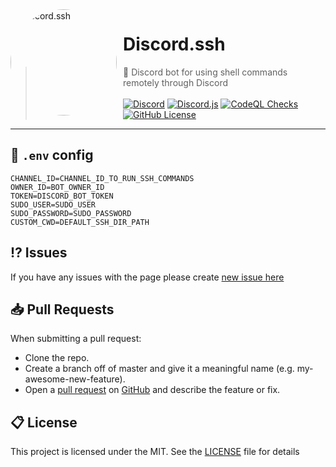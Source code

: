 <img width="170" height="170" align="left" style="float: left; margin: 0 10px 0 0; border-radius: 50%;" alt="Discord.ssh" src="https://user-images.githubusercontent.com/49127376/195095767-f91cb8cf-5320-40b0-8832-aee18cbd7b7c.png">

# Discord.ssh



> 🚀 Discord bot for using shell commands remotely through Discord
> <br><br>[![Discord](https://img.shields.io/discord/666599184844980224?color=6005D2&logo=discord&label=Discord&style=flat-square&logoColor=fff)](https://igorkowalczyk.dev/r/discord) [![Discord.js](https://img.shields.io/badge/Discord.js-v13-%2334d058?style=flat-square&color=6005D2&logo=npm&logoColor=fff)](https://www.npmjs.com/package/discord.js) [![CodeQL Checks](https://img.shields.io/github/workflow/status/igorkowalczyk/discord-ssh/CodeQL%20Checks/master?style=flat-square&label=CodeQL&logo=github&color=6005D2)](https://igorkowalczyk.dev/) [![GitHub License](https://img.shields.io/github/license/igorkowalczyk/discord-ssh?style=flat-square&logo=github&label=License&color=6005D2)](https://github.com/igorkowalczyk/discord-ssh) <br>

---

## 🔐 `.env` config

```
CHANNEL_ID=CHANNEL_ID_TO_RUN_SSH_COMMANDS
OWNER_ID=BOT_OWNER_ID
TOKEN=DISCORD_BOT_TOKEN
SUDO_USER=SUDO_USER
SUDO_PASSWORD=SUDO_PASSWORD
CUSTOM_CWD=DEFAULT_SSH_DIR_PATH
```

## ⁉️ Issues

If you have any issues with the page please create [new issue here](https://github.com/igorkowalczyk/discord-ssh/issues)

## 📥 Pull Requests

When submitting a pull request:

- Clone the repo.
- Create a branch off of master and give it a meaningful name (e.g. my-awesome-new-feature).
- Open a [pull request](https://github.com/igorkowalczyk/discord-ssh/pulls) on [GitHub](https://github.com) and describe the feature or fix.

## 📋 License

This project is licensed under the MIT. See the [LICENSE](https://github.com/igorkowalczyk/discord-ssh/blob/master/license.md) file for details
